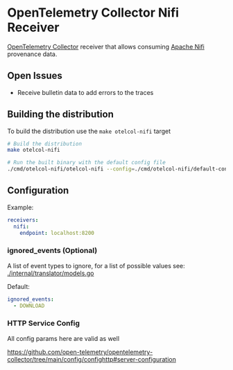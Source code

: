 # OpenTelemetry Collector Nifi Receiver

[OpenTelemetry Collector](https://opentelemetry.io/docs/collector/) receiver that allows consuming [Apache Nifi](https://nifi.apache.org/) provenance data.

## Open Issues

- Receive bulletin data to add errors to the traces

## Building the distribution

To build the distribution use the `make otelcol-nifi` target

```bash
# Build the distribution
make otelcol-nifi

# Run the built binary with the default config file
./cmd/otelcol-nifi/otelcol-nifi --config=./cmd/otelcol-nifi/default-config.yaml
```

## Configuration

Example: 

```yaml
receivers:
  nifi:
    endpoint: localhost:8200
```

### ignored_events (Optional)

A list of event types to ignore, for a list of possible values see: [./internal/translator/models.go](./internal/translator/models.go)

Default: 

```yaml
ignored_events:
  - DOWNLOAD
```

### HTTP Service Config

All config params here are valid as well

<https://github.com/open-telemetry/opentelemetry-collector/tree/main/config/confighttp#server-configuration>
